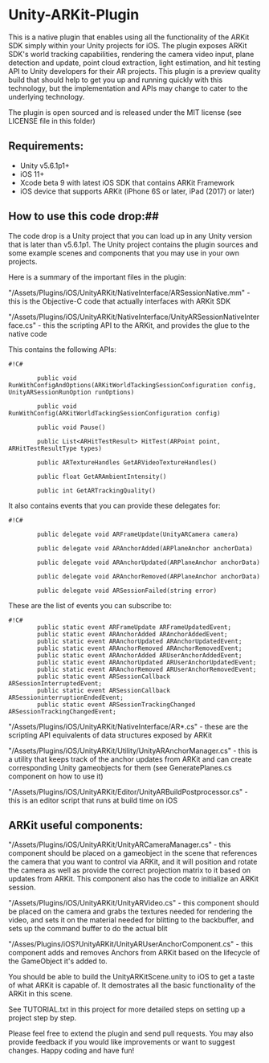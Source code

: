 # Unity-ARKit-Plugin #


This is a native plugin that enables using all the functionality of the ARKit SDK simply within your Unity projects for
iOS.  The plugin exposes ARKit SDK's world tracking capabilities, rendering the camera video input, plane detection and
update, point cloud extraction, light estimation, and hit testing API to Unity developers for their AR projects. This plugin is a preview quality build that
should help to get you up and running quickly with this technology, but the implementation and APIs may change to cater
to the underlying technology.

The plugin is open sourced and is released under the MIT license (see LICENSE file in this folder)

## Requirements: ##
* Unity v5.6.1p1+
* iOS 11+
* Xcode beta 9 with latest iOS SDK that contains ARKit Framework
* iOS device that supports ARKit (iPhone 6S or later, iPad (2017) or later)


## How to use this code drop:##

The code drop is a Unity project that you can load up in any Unity version that is later than v5.6.1p1.  The Unity
project contains the plugin sources and some example scenes and components that you may use in your own projects.  

Here is a summary of the important files in the plugin:

"/Assets/Plugins/iOS/UnityARKit/NativeInterface/ARSessionNative.mm" - this is the Objective-C code that actually interfaces with ARKit SDK


"/Assets/Plugins/iOS/UnityARKit/NativeInterface/UnityARSessionNativeInterface.cs" - this the scripting API to the ARKit, and provides the glue to the native code

This contains the following APIs:
	    

```
#!C#

	    public void RunWithConfigAndOptions(ARKitWorldTackingSessionConfiguration config, UnityARSessionRunOption runOptions)

	    public void RunWithConfig(ARKitWorldTackingSessionConfiguration config)

	    public void Pause()

	    public List<ARHitTestResult> HitTest(ARPoint point, ARHitTestResultType types)

	    public ARTextureHandles GetARVideoTextureHandles()

	    public float GetARAmbientIntensity()

	    public int GetARTrackingQuality()  
```


  
It also contains events that you can provide these delegates for: 


```
#!C#

        public delegate void ARFrameUpdate(UnityARCamera camera)

    	public delegate void ARAnchorAdded(ARPlaneAnchor anchorData)

        public delegate void ARAnchorUpdated(ARPlaneAnchor anchorData)

        public delegate void ARAnchorRemoved(ARPlaneAnchor anchorData)

        public delegate void ARSessionFailed(string error)
```

These are the list of events you can subscribe to:
```
#!C#
		public static event ARFrameUpdate ARFrameUpdatedEvent;
        public static event ARAnchorAdded ARAnchorAddedEvent;
        public static event ARAnchorUpdated ARAnchorUpdatedEvent;
        public static event ARAnchorRemoved ARAnchorRemovedEvent;
        public static event ARAnchorAdded ARUserAnchorAddedEvent;
        public static event ARAnchorUpdated ARUserAnchorUpdatedEvent;
        public static event ARAnchorRemoved ARUserAnchorRemovedEvent;
		public static event ARSessionCallback ARSessionInterruptedEvent;
        public static event ARSessionCallback ARSessioninterruptionEndedEvent;
		public static event ARSessionTrackingChanged ARSessionTrackingChangedEvent;

```


"/Assets/Plugins/iOS/UnityARKit/NativeInterface/AR*.cs" - these are the scripting API equivalents of data structures exposed by ARKit

"/Assets/Plugins/iOS/UnityARKit/Utility/UnityARAnchorManager.cs" - this is a utility that keeps track of the anchor updates from ARKit and can create corresponding Unity gameobjects for them (see GeneratePlanes.cs component on how to use it)

"/Assets/Plugins/iOS/UnityARKit/Editor/UnityARBuildPostprocessor.cs" - this is an editor script that runs at build time on iOS 

## ARKit useful components: ##

"/Assets/Plugins/iOS/UnityARKit/UnityARCameraManager.cs" - this component should be placed on a gameobject in the scene that references the camera that you want to control via ARKit, and it will position and rotate the camera as well as provide the correct projection matrix to it based on updates from ARKit.  This component also has the code to initialize an ARKit session.

"/Assets/Plugins/iOS/UnityARKit/UnityARVideo.cs" - this component should be placed on the camera and grabs the textures needed for rendering the video, and sets it on the material needed for blitting to the backbuffer, and sets up the command buffer to do the actual blit

"/Asses/Plugins/iOS?UnityARKit/UnityARUserAnchorComponent.cs" - this component adds and removes Anchors from ARKit based on the lifecycle of the GameObject it's added to.

You should be able to build the UnityARKitScene.unity to iOS to get a taste of what ARKit is capable of.  It demostrates all the basic functionality of the ARKit in this scene.  

See TUTORIAL.txt in this project for more detailed steps on setting up a project step by step.

Please feel free to extend the plugin and send pull requests. You may also provide feedback if you would like improvements or want to suggest changes.  Happy coding and have fun!